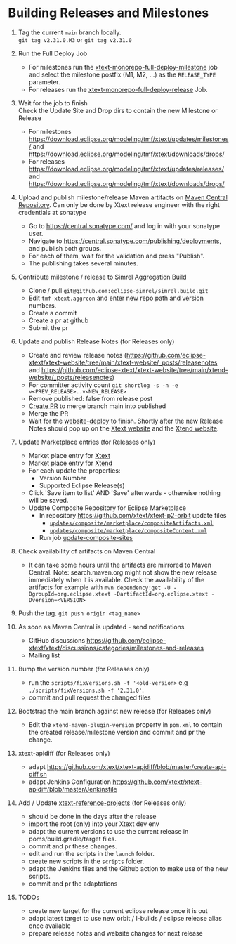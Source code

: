
# Building Releases and Milestones

1. Tag the current `main` branch locally.  
`git tag v2.31.0.M3` or `git tag v2.31.0`

1. Run the Full Deploy Job
   * For milestones run the [xtext-monorepo-full-deploy-milestone](https://ci.eclipse.org/xtext/job/xtext-monorepo-full-deploy-milestone/) job and select the milestone postfix (M1, M2, ...) as the `RELEASE_TYPE` parameter.
   * For releases run the [xtext-monorepo-full-deploy-release](https://ci.eclipse.org/xtext/job/xtext-monorepo-full-deploy-release/) Job.

1. Wait for the job to finish  
Check the Update Site and Drop dirs to contain the new Milestone or Release
   * For milestones https://download.eclipse.org/modeling/tmf/xtext/updates/milestones/ and https://download.eclipse.org/modeling/tmf/xtext/downloads/drops/
   * For releases https://download.eclipse.org/modeling/tmf/xtext/updates/releases/ and https://download.eclipse.org/modeling/tmf/xtext/downloads/drops/

1. Upload and publish milestone/release Maven artifacts on [Maven Central Repository](https://central.sonatype.com/). Can only be done by Xtext release engineer with the right credentials at sonatype
   * Go to <https://central.sonatype.com/> and log in with your sonatype user.
   * Navigate to <https://central.sonatype.com/publishing/deployments>, and publish both groups.
   * For each of them, wait for the validation and press "Publish".
   * The publishing takes several minutes.

1. Contribute milestone / release to Simrel Aggregation Build
    * Clone / pull `git@github.com:eclipse-simrel/simrel.build.git`
    * Edit `tmf-xtext.aggrcon` and enter new repo path and version numbers.
    * Create a commit
    * Create a pr at github
    * Submit the pr

1. Update and publish Release Notes (for Releases only)
   * Create and review release notes (https://github.com/eclipse-xtext/xtext-website/tree/main/xtext-website/_posts/releasenotes and https://github.com/eclipse-xtext/xtext-website/tree/main/xtend-website/_posts/releasenotes)
   * For committer activity count `git shortlog -s -n -e v<PREV_RELEASE>..v<NEW_RELEASE>`
   * Remove published: false from release post
   * [Create PR](https://github.com/eclipse-xtext/xtext-website/compare/published...main?expand=1) to merge branch main into published
   * Merge the PR
   * Wait for the [website-deploy](https://ci.eclipse.org/xtext/job/releng/job/website-deploy/) to finish. Shortly after the new Release Notes should pop up on the [Xtext website](https://www.eclipse.org/Xtext/download.html) and the [Xtend website](https://www.eclipse.org/xtend/download.html).

1. Update Marketplace entries (for Releases only)
   * Market place entry for [Xtext](https://marketplace.eclipse.org/content/eclipse-xtext/edit)
   * Market place entry for [Xtend](https://marketplace.eclipse.org/content/eclipse-xtend/edit)
   * For each update the properties:
     * Version Number
     * Supported Eclipse Release(s)
   * Click 'Save item to list' AND 'Save' afterwards - otherwise nothing will be saved.
   * Update Composite Repository for Eclipse Marketplace
     * In repository https://github.com/xtext/xtext-p2-orbit update files
       * [`updates/composite/marketplace/compositeArtifacts.xml`](https://github.com/xtext/xtext-p2-orbit/blob/master/updates/composite/marketplace/compositeArtifacts.xml)
       * [`updates/composite/marketplace/compositeContent.xml`](https://github.com/xtext/xtext-p2-orbit/blob/master/updates/composite/marketplace/compositeContent.xml)
     * Run job [update-composite-sites](https://ci.eclipse.org/xtext/job/releng/job/update-composite-sites/)  

1. Check availability of artifacts on Maven Central
   * It can take some hours until the artifacts are mirrored to Maven Central. Note: search.maven.org might not show the new release immediately when it is available. Check the availability of the artifacts for example with `mvn dependency:get -U -DgroupId=org.eclipse.xtext -DartifactId=org.eclipse.xtext -Dversion=<VERSION>`

1. Push the tag. `git push origin <tag_name>`

1. As soon as Maven Central is updated - send notifications
   * GitHub discussions https://github.com/eclipse-xtext/xtext/discussions/categories/milestones-and-releases
   * Mailing list

1. Bump the version number (for Releases only)
   * run the `scripts/fixVersions.sh -f '<old-version>` e.g ` ./scripts/fixVersions.sh -f '2.31.0'`.
   * commit and pull request the changed files

1. Bootstrap the main branch against new release (for Releases only)
   * Edit the `xtend-maven-plugin-version` property in  `pom.xml` to contain the created release/milestone version and commit and pr the change.

1. xtext-apidiff (for Releases only)
   * adapt https://github.com/xtext/xtext-apidiff/blob/master/create-api-diff.sh
   * adapt Jenkins Configuration https://github.com/xtext/xtext-apidiff/blob/master/Jenkinsfile

1. Add / Update [xtext-reference-projects](https://github.com/xtext/xtext-reference-projects/) (for Releases only)
   * should be done in the days after the release
   * import the root (only) into your Xtext dev env
   * adapt the current versions to use the current release in poms/build.gradle/target files.
   * commit and pr these changes.
   * edit and run the scripts in the `launch` folder.
   * create new scripts in the `scripts` folder.
   * adapt the Jenkins files and the Github action to make use of the new scripts.
   * commit and pr the adaptations

1. TODOs
   * create new target for the current eclipse release once it is out
   * adapt latest target to use new orbit / I-builds / eclipse release alias once available
   * prepare release notes and website changes for next release
